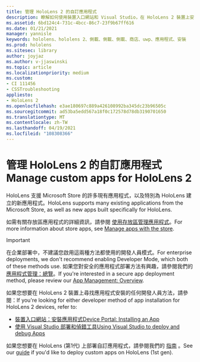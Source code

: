 ```yaml
---
title: 管理 HoloLens 2 的自訂應用程式
description: 瞭解如何使用裝置入口網站和 Visual Studio，在 HoloLens 2 裝置上安裝、卸載及側載自訂的全像攝影應用程式。
ms.assetid: 6bd124c4-731c-4bcc-86c7-23f9b67ff616
ms.date: 01/21/2021
manager: yannisle
keywords: hololens、hololens 2、側載、側載、側載、商店、uwp、應用程式、安裝
ms.prod: hololens
ms.sitesec: library
author: joyjaz
ms.author: v-jjaswinski
ms.topic: article
ms.localizationpriority: medium
ms.custom:
- CI 111456
- CSSTroubleshooting
appliesto:
- HoloLens 2
ms.openlocfilehash: e3ae180697c889a426108992ba345dc23b96505c
ms.sourcegitcommit: ad53ba5edd567a18f0c172578d78db3190701650
ms.translationtype: MT
ms.contentlocale: zh-TW
ms.lasthandoff: 04/19/2021
ms.locfileid: "108308366"
---
```

# <a name="manage-custom-apps-for-hololens-2"></a><span data-ttu-id="5a6ce-104">管理 HoloLens 2 的自訂應用程式</span><span class="sxs-lookup"><span data-stu-id="5a6ce-104">Manage custom apps for HoloLens 2</span></span>

<span data-ttu-id="5a6ce-105">HoloLens 支援 Microsoft Store 的許多現有應用程式，以及特別為 HoloLens 建立的新應用程式。</span><span class="sxs-lookup"><span data-stu-id="5a6ce-105">HoloLens supports many existing applications from the Microsoft Store, as well as new apps built specifically for HoloLens.</span></span> 

<span data-ttu-id="5a6ce-106">如需有關存放區應用程式的詳細資訊，請參閱 [使用存放區管理應用程式](holographic-store-apps.md)。</span><span class="sxs-lookup"><span data-stu-id="5a6ce-106">For more information about store apps, see [Manage apps with the store](holographic-store-apps.md).</span></span>

> [!IMPORTANT]
> <span data-ttu-id="5a6ce-107">在企業部署中，不建議您啟用這兩種方法都使用的開發人員模式。</span><span class="sxs-lookup"><span data-stu-id="5a6ce-107">For enterprise deployments, we don't recommend enabling Developer Mode, which both of these methods use.</span></span> <span data-ttu-id="5a6ce-108">如果您對安全的應用程式部署方法有興趣，請參閱我們的 [應用程式管理：總覽](app-deploy-overview.md)。</span><span class="sxs-lookup"><span data-stu-id="5a6ce-108">If you're interested in a secure app deployment method, please review our [App Management: Overview](app-deploy-overview.md).</span></span>

<span data-ttu-id="5a6ce-109">如果您想要在 HoloLens 2 裝置上尋找應用程式安裝的任何開發人員方法，請參閱：</span><span class="sxs-lookup"><span data-stu-id="5a6ce-109">If you're looking for either developer method of app installation for HoloLens 2 devices, refer to:</span></span>
- [<span data-ttu-id="5a6ce-110">裝置入口網站：安裝應用程式</span><span class="sxs-lookup"><span data-stu-id="5a6ce-110">Device Portal: Installing an App</span></span>](https://docs.microsoft.com/windows/mixed-reality/develop/platform-capabilities-and-apis/using-the-windows-device-portal#installing-an-app)
- [<span data-ttu-id="5a6ce-111">使用 Visual Studio 部署和偵錯工具</span><span class="sxs-lookup"><span data-stu-id="5a6ce-111">Using Visual Studio to deploy and debug Apps</span></span>](https://docs.microsoft.com/windows/mixed-reality/develop/platform-capabilities-and-apis/using-visual-studio)

<span data-ttu-id="5a6ce-112">如果您想要在 HoloLens (第1代) 上部署自訂應用程式，請參閱我們的 [指南](holographic-custom-apps.md) 。</span><span class="sxs-lookup"><span data-stu-id="5a6ce-112">See our [guide](holographic-custom-apps.md) if you'd like to deploy custom apps on HoloLens (1st gen).</span></span>